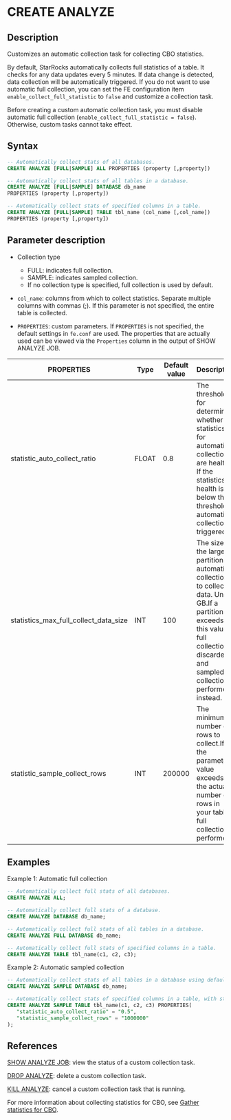 # CREATE ANALYZE

## Description

Customizes an automatic collection task for collecting CBO statistics.

By default, StarRocks automatically collects full statistics of a table. It checks for any data updates every 5 minutes. If data change is detected, data collection will be automatically triggered. If you do not want to use automatic full collection, you can set the FE configuration item `enable_collect_full_statistic` to `false` and customize a collection task.

Before creating a custom automatic collection task, you must disable automatic full collection (`enable_collect_full_statistic = false`). Otherwise, custom tasks cannot take effect.

## Syntax

```SQL
-- Automatically collect stats of all databases.
CREATE ANALYZE [FULL|SAMPLE] ALL PROPERTIES (property [,property])

-- Automatically collect stats of all tables in a database.
CREATE ANALYZE [FULL|SAMPLE] DATABASE db_name
PROPERTIES (property [,property])

-- Automatically collect stats of specified columns in a table.
CREATE ANALYZE [FULL|SAMPLE] TABLE tbl_name (col_name [,col_name])
PROPERTIES (property [,property])
```

## Parameter description

- Collection type
  - FULL: indicates full collection.
  - SAMPLE: indicates sampled collection.
  - If no collection type is specified, full collection is used by default.

- `col_name`: columns from which to collect statistics. Separate multiple columns with commas (;). If this parameter is not specified, the entire table is collected.

- `PROPERTIES`: custom parameters. If `PROPERTIES` is not specified, the default settings in `fe.conf` are used. The properties that are actually used can be viewed via the `Properties` column in the output of SHOW ANALYZE JOB.

| **PROPERTIES**                        | **Type** | **Default value** | **Description**                                              |
| ------------------------------------- | -------- | ----------------- | ------------------------------------------------------------ |
| statistic_auto_collect_ratio          | FLOAT    | 0.8               | The threshold for determining  whether the statistics for automatic collection are healthy. If the statistics health is below this threshold, automatic collection is triggered. |
| statistics_max_full_collect_data_size | INT      | 100               | The size of the largest partition for automatic collection to collect data. Unit: GB.If a partition exceeds this value, full collection is discarded and sampled collection is performed instead. |
| statistic_sample_collect_rows         | INT      | 200000            | The minimum number of rows to collect.If the parameter value exceeds the actual number of rows in your table, full collection is performed. |

## Examples

Example 1: Automatic full collection

```SQL
-- Automatically collect full stats of all databases.
CREATE ANALYZE ALL;

-- Automatically collect full stats of a database.
CREATE ANALYZE DATABASE db_name;

-- Automatically collect full stats of all tables in a database.
CREATE ANALYZE FULL DATABASE db_name;

-- Automatically collect full stats of specified columns in a table.
CREATE ANALYZE TABLE tbl_name(c1, c2, c3); 
```

Example 2: Automatic sampled collection

```SQL
-- Automatically collect stats of all tables in a database using default settings.
CREATE ANALYZE SAMPLE DATABASE db_name;

-- Automatically collect stats of specified columns in a table, with statistics health and the number of rows to collect specified.
CREATE ANALYZE SAMPLE TABLE tbl_name(c1, c2, c3) PROPERTIES(
   "statistic_auto_collect_ratio" = "0.5",
   "statistic_sample_collect_rows" = "1000000"
);
```

## References

[SHOW ANALYZE JOB](../data-definition/SHOW%20ANALYZE%20JOB.md): view the status of a custom collection task.

[DROP ANALYZE](../data-definition/DROP%20ANALYZE.md): delete a custom collection task.

[KILL ANALYZE](../data-definition/KILL%20ANALYZE.md): cancel a custom collection task that is running.

For more information about collecting statistics for CBO, see [Gather statistics for CBO](../../../using_starrocks/Cost_based_optimizer.md).
